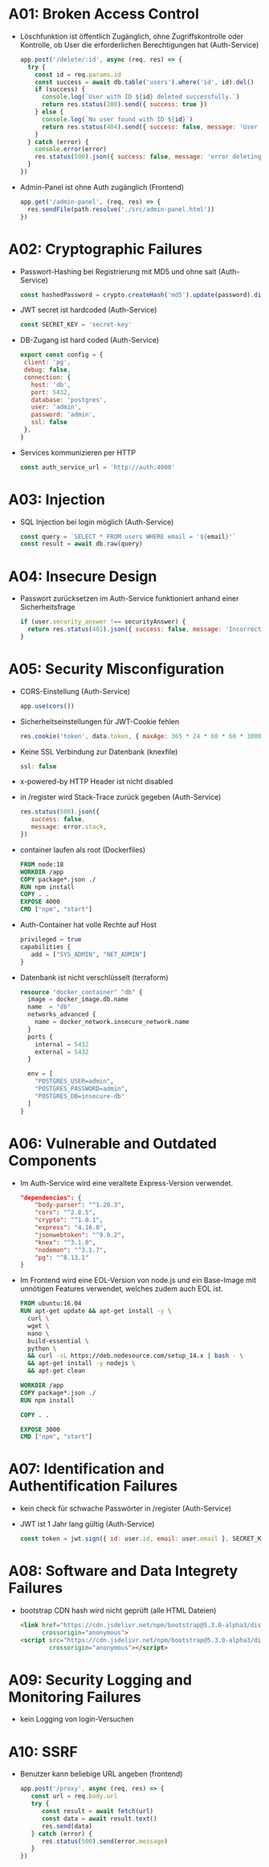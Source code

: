 # A01: Broken Access Control

- Löschfunktion ist öffentlich Zugänglich, ohne Zugriffskontrolle oder Kontrolle, ob User die erforderlichen Berechtigungen hat (Auth-Service)
    ```js
    app.post('/delete/:id', async (req, res) => {
      try {
        const id = req.params.id
        const success = await db.table('users').where('id', id).del()
        if (success) {
          console.log(`User with ID ${id} deleted successfully.`)
          return res.status(200).send({ success: true })
        } else {
          console.log(`No user found with ID ${id}`)
          return res.status(404).send({ success: false, message: 'User not found' })
        }
      } catch (error) {
        console.error(error)
        res.status(500).json({ success: false, message: 'error deleting user', error: error })
      }
    })
    ```

- Admin-Panel ist ohne Auth zugänglich (Frontend)
    ```js
   app.get('/admin-panel', (req, res) => {
      res.sendFile(path.resolve('./src/admin-panel.html'))
   })
   ```
   
# A02: Cryptographic Failures

- Passwort-Hashing bei Registrierung mit MD5 und ohne salt (Auth-Service)
    ```js
   const hashedPassword = crypto.createHash('md5').update(password).digest('hex')
   ```
  
- JWT secret ist hardcoded (Auth-Service)
   ```js
   const SECRET_KEY = 'secret-key'
   ```
  
- DB-Zugang ist hard coded (Auth-Service)
   ```js
  export const config = {
    client: 'pg',
    debug: false,
    connection: {
      host: 'db',
      port: 5432,
      database: 'postgres',
      user: 'admin',
      password: 'admin',
      ssl: false
    },
  }
   ```
   
- Services kommunizieren per HTTP
   ```js
   const auth_service_url = 'http://auth:4000'
   ```
   
# A03: Injection

- SQL Injection bei login möglich (Auth-Service)
   ```js
   const query = `SELECT * FROM users WHERE email = '${email}'`
   const result = await db.raw(query)
   ```

# A04: Insecure Design

- Passwort zurücksetzen im Auth-Service funktioniert anhand einer Sicherheitsfrage
  ```js
  if (user.security_answer !== securityAnswer) {
    return res.status(401).json({ success: false, message: 'Incorrect security answer' })
  }
  ```

# A05: Security Misconfiguration

- CORS-Einstellung (Auth-Service)
    ```js
    app.use(cors())
    ```
  
- Sicherheitseinstellungen für JWT-Cookie fehlen
    ```js
    res.cookie('token', data.token, { maxAge: 365 * 24 * 60 * 60 * 1000 })
    ```
  
- Keine SSL Verbindung zur Datenbank (knexfile)
   ```js
   ssl: false
   ```
  
- x-powered-by HTTP Header ist nicht disabled

- in /register wird Stack-Trace zurück gegeben (Auth-Service)
   ```js
   res.status(500).json({
      success: false,
      message: error.stack,
   })
   ```

- container laufen als root (Dockerfiles)
   ```dockerfile
   FROM node:18
   WORKDIR /app
   COPY package*.json ./
   RUN npm install
   COPY . .
   EXPOSE 4000
   CMD ["npm", "start"]
   ```
- Auth-Container hat volle Rechte auf Host
   ```tf
   privileged = true
   capabilities {
      add = ["SYS_ADMIN", "NET_ADMIN"]
   }
   ```
  
- Datenbank ist nicht verschlüsselt (terraform)
   ```tf
   resource "docker_container" "db" {
     image = docker_image.db.name
     name  = "db"
     networks_advanced {
       name = docker_network.insecure_network.name
     }
     ports {
       internal = 5432
       external = 5432
     }

     env = [
       "POSTGRES_USER=admin",
       "POSTGRES_PASSWORD=admin",
       "POSTGRES_DB=insecure-db"
     ]
   }
   ```

# A06: Vulnerable and Outdated Components

- Im Auth-Service wird eine veraltete Express-Version verwendet. 
  ```json
  "dependencies": {
      "body-parser": "^1.20.3",
      "cors": "^2.8.5",
      "crypto": "^1.0.1",
      "express": "4.16.0",
      "jsonwebtoken": "^9.0.2",
      "knex": "^3.1.0",
      "nodemon": "^3.1.7",
      "pg": "^8.13.1"
  }
  ```
  
- Im Frontend wird eine EOL-Version von node.js und ein Base-Image mit unnötigen Features verwendet, welches zudem auch EOL ist.
  ```dockerfile
  FROM ubuntu:16.04
  RUN apt-get update && apt-get install -y \
    curl \
    wget \
    nano \
    build-essential \
    python \
    && curl -sL https://deb.nodesource.com/setup_14.x | bash - \
    && apt-get install -y nodejs \
    && apt-get clean

  WORKDIR /app
  COPY package*.json ./
  RUN npm install

  COPY . .

  EXPOSE 3000
  CMD ["npm", "start"]
  ```

# A07: Identification and Authentification Failures

- kein check für schwache Passwörter in /register (Auth-Service)
 
- JWT ist 1 Jahr lang gültig (Auth-Service)
   ```js
   const token = jwt.sign({ id: user.id, email: user.email }, SECRET_KEY, { expiresIn: '365d' })
   ```

# A08: Software and Data Integrety Failures
- bootstrap CDN hash wird nicht geprüft (alle HTML Dateien)
   ```html
   <link href="https://cdn.jsdelivr.net/npm/bootstrap@5.3.0-alpha3/dist/css/bootstrap.min.css" rel="stylesheet"
         crossorigin="anonymous">
   <script src="https://cdn.jsdelivr.net/npm/bootstrap@5.3.0-alpha3/dist/js/bootstrap.bundle.min.js"
           crossorigin="anonymous"></script>
   ```

# A09: Security Logging and Monitoring Failures
- kein Logging von login-Versuchen

# A10: SSRF
- Benutzer kann beliebige URL angeben (frontend)
  ```js
  app.post('/proxy', async (req, res) => {
     const url = req.body.url
     try {
        const result = await fetch(url)
        const data = await result.text()
        res.send(data)
     } catch (error) {
        res.status(500).send(error.message)
     }
  })
  ```
